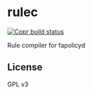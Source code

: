 rulec
===

[![Copr build status](https://copr.fedorainfracloud.org/coprs/jwass3/example-rust-python/package/python-rulec/status_image/last_build.png)](https://copr.fedorainfracloud.org/coprs/jwass3/example-rust-python/package/python-rulec/)

Rule compiler for fapolicyd


## License

GPL v3
